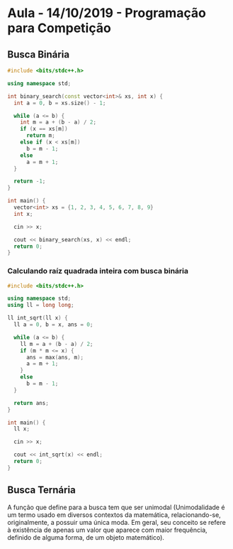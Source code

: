 # Aula - 14/10/2019 - Programação para Competição

## Busca Binária

```c++
#include <bits/stdc++.h>

using namespace std;

int binary_search(const vector<int>& xs, int x) {
  int a = 0, b = xs.size() - 1;

  while (a <= b) {
    int m = a + (b - a) / 2;
    if (x == xs[m])
      return m;
    else if (x < xs[m])
      b = m - 1;
    else
      a = m + 1;
  }

  return -1;
}

int main() {
  vector<int> xs = {1, 2, 3, 4, 5, 6, 7, 8, 9}
  int x;

  cin >> x;

  cout << binary_search(xs, x) << endl;
  return 0;
}
```

### Calculando raíz quadrada inteira com busca binária

```c++
#include <bits/stdc++.h>

using namespace std;
using ll = long long;

ll int_sqrt(ll x) {
  ll a = 0, b = x, ans = 0;

  while (a <= b) {
    ll m = a + (b - a) / 2;
    if (m * m <= x) {
      ans = max(ans, m);
      a = m + 1;
    }
    else
      b = m - 1;
  }

  return ans;
}

int main() {
  ll x;

  cin >> x;

  cout << int_sqrt(x) << endl;
  return 0;
}
```

## Busca Ternária

A função que define para a busca tem que ser unimodal (Unimodalidade é um termo usado em diversos contextos da matemática, relacionando-se, originalmente, a possuir uma única moda. Em geral, seu conceito se refere à existência de apenas um valor que aparece com maior frequência, definido de alguma forma, de um objeto matemático).
